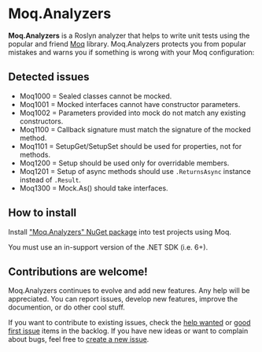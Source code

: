 # Moq.Analyzers

**Moq.Analyzers** is a Roslyn analyzer that helps to write unit tests using the popular and friend
[Moq](https://github.com/devlooped/moq) library. Moq.Analyzers protects you from popular mistakes and warns you if
something is wrong with your Moq configuration:

## Detected issues

* Moq1000 = Sealed classes cannot be mocked.
* Moq1001 = Mocked interfaces cannot have constructor parameters.
* Moq1002 = Parameters provided into mock do not match any existing constructors.
* Moq1100 = Callback signature must match the signature of the mocked method.
* Moq1101 = SetupGet/SetupSet should be used for properties, not for methods.
* Moq1200 = Setup should be used only for overridable members.
* Moq1201 = Setup of async methods should use `.ReturnsAsync` instance instead of `.Result`.
* Moq1300 = Mock.As() should take interfaces.

## How to install

Install ["Moq.Analyzers" NuGet package](https://www.nuget.org/packages/Moq.Analyzers) into test projects using Moq.

You must use an in-support version of the .NET SDK (i.e. 6+).

## Contributions are welcome!

Moq.Analyzers continues to evolve and add new features. Any help will be appreciated. You can report issues,
develop new features, improve the documention, or do other cool stuff.

If you want to contribute to existing issues, check the
[help wanted](https://github.com/rjmurillo/moq.analyzers/labels/help%20wanted) or
[good first issue](https://github.com/rjmurillo/moq.analyzers/labels/good%20first%20issue) items in the backlog.
If you have new ideas or want to complain about bugs, feel free to [create a new issue](https://github.com/rjmurillo/moq.analyzers/issues/new).
